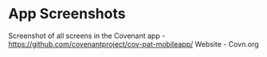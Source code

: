 # App Screenshots

Screenshot of all screens in the Covenant app - https://github.com/covenantproject/cov-pat-mobileapp/
Website - Covn.org
